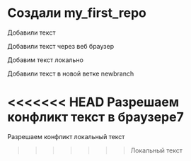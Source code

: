 # Создали my_first_repo

Добавили текст 

Добавили текст через веб браузер 

Добавим текст локально 

Добавили текст в новой ветке newbranch

<<<<<<< HEAD
Разрешаем конфликт текст в браузере7
=======
Разрешаем конфликт локальный текст
>>>>>>> Локальный текст

